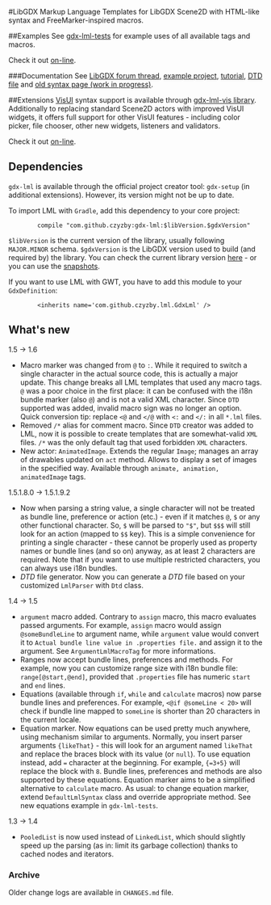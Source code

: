 #LibGDX Markup Language
Templates for LibGDX Scene2D with HTML-like syntax and FreeMarker-inspired macros.

##Examples
See [gdx-lml-tests](https://github.com/czyzby/gdx-lml/tree/master/examples/gdx-lml-tests) for example uses of all available tags and macros.

Check it out [on-line](http://czyzby.github.io/gdx-lml/lml).

###Documentation
See [LibGDX forum thread](http://www.badlogicgames.com/forum/viewtopic.php?f=17&t=18843), [example project](https://github.com/czyzby/gdx-lml/tree/master/examples/gdx-lml-tests), [tutorial](https://github.com/czyzby/gdx-lml/wiki/Tutorial), [DTD file](https://github.com/czyzby/gdx-lml/tree/master/lml/dtd) and [old syntax page (work in progress)](https://github.com/czyzby/gdx-lml/wiki/Syntax).

##Extensions
[VisUI](https://github.com/kotcrab/VisEditor/wiki/VisUI) syntax support is available through [gdx-lml-vis library](https://github.com/czyzby/gdx-lml/tree/master/lml-vis). Additionally to replacing standard Scene2D actors with improved VisUI widgets, it offers full support for other VisUI features - including color picker, file chooser, other new widgets, listeners and validators.

Check it out [on-line](http://czyzby.github.io/gdx-lml/lml-vis).

## Dependencies

`gdx-lml` is available through the official project creator tool: `gdx-setup` (in additional extensions). However, its version might not be up to date.

To import LML with `Gradle`, add this dependency to your core project:
```
        compile "com.github.czyzby:gdx-lml:$libVersion.$gdxVersion"
```

`$libVersion` is the current version of the library, usually following `MAJOR.MINOR` schema. `$gdxVersion` is the LibGDX version used to build (and required by) the library. You can check the current library version [here](http://search.maven.org/#search|ga|1|g%3A%22com.github.czyzby%22) - or you can use the [snapshots](https://oss.sonatype.org/content/repositories/snapshots/com/github/czyzby/).

If you want to use LML with GWT, you have to add this module to your `GdxDefinition`:
```
        <inherits name='com.github.czyzby.lml.GdxLml' />
```

## What's new

1.5 -> 1.6

- Macro marker was changed from `@` to `:`. While it required to switch a single character in the actual source code, this is actually a major update. This change breaks all LML templates that used any macro tags. `@` was a poor choice in the first place: it can be confused with the i18n bundle marker (also `@`) and is not a valid XML character. Since `DTD` supported was added, invalid macro sign was no longer an option. Quick conversion tip: replace `<@` and `</@` with `<:` and `</:` in all `*.lml` files.
- Removed `/*` alias for comment macro. Since `DTD` creator was added to LML, now it is possible to create templates that are somewhat-valid `XML` files. `/*` was the only default tag that used forbidden `XML` characters.
- New actor: `AnimatedImage`. Extends the regular `Image`; manages an array of drawables updated on `act` method. Allows to display a set of images in the specified way. Available through `animate, animation, animatedImage` tags.

1.5.1.8.0 -> 1.5.1.9.2

- Now when parsing a string value, a single character will not be treated as bundle line, preference or action (etc.) - even if it matches `@`, `$` or any other functional character. So, `$` will be parsed to `"$"`, but `$$$` will still look for an action (mapped to `$$` key). This is a simple convenience for printing a single character - these cannot be properly used as property names or bundle lines (and so on) anyway, as at least 2 characters are required. Note that if you want to use multiple restricted characters, you can always use i18n bundles.
- *DTD* file generator. Now you can generate a *DTD* file based on your customized `LmlParser` with `Dtd` class.

1.4 -> 1.5

- `argument` macro added. Contrary to `assign` macro, this macro evaluates passed arguments. For example, `assign` macro would assign `@someBundleLine` to argument name, while `argument` value would convert it to `Actual bundle line value in .properties file.` and assign it to the argument. See `ArgumentLmlMacroTag` for more informations.
- Ranges now accept bundle lines, preferences and methods. For example, now you can customize range size with i18n bundle file: `range[@start,@end]`, provided that `.properties` file has numeric `start` and `end` lines.
- Equations (available through `if`, `while` and `calculate` macros) now parse bundle lines and preferences. For example, `<@if @someLine < 20>` will check if bundle line mapped to `someLine` is shorter than 20 characters in the current locale.
- Equation marker. Now equations can be used pretty much anywhere, using mechanism similar to arguments. Normally, you insert parser arguments `{likeThat}` - this will look for an argument named `likeThat` and replace the braces block with its value (or `null`). To use equation instead, add `=` character at the beginning. For example, `{=3+5}` will replace the block with `8`. Bundle lines, preferences and methods are also supported by these equations. Equation marker aims to be a simplified alternative to `calculate` macro. As usual: to change equation marker, extend `DefaultLmlSyntax` class and override appropriate method. See new equations example in `gdx-lml-tests`.

1.3 -> 1.4

- `PooledList` is now used instead of `LinkedList`, which should slightly speed up the parsing (as in: limit its garbage collection) thanks to cached nodes and iterators.

### Archive
Older change logs are available in `CHANGES.md` file.
